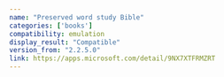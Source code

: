 ```yaml
---
name: "Preserved word study Bible"
categories: ['books']
compatibility: emulation
display_result: "Compatible"
version_from: "2.2.5.0"
link: https://apps.microsoft.com/detail/9NX7XTFRMZRT
---
```

